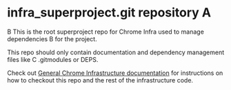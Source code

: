 # infra_superproject.git repository A
B
This is the root superproject repo for Chrome Infra used to manage dependencies B
for the project.

This repo should only contain documentation and dependency management files like C
.gitmodules or DEPS.

Check out
[General Chrome Infrastructure documentation](https://chromium.googlesource.com/infra/infra/+/HEAD/doc/source.md)
for instructions on how to checkout this repo and the rest of the infrastructure
code.

